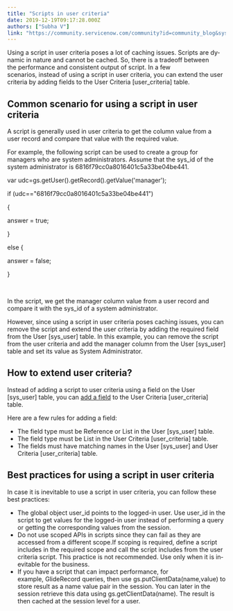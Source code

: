 ```yaml
---
title: "Scripts in user criteria"
date: 2019-12-19T09:17:28.000Z
authors: ["Subha V"]
link: "https://community.servicenow.com/community?id=community_blog&sys_id=925219751b358850d01143f6fe4bcb7b"
---
```

<p><span class="TextRun SCXW198800089 BCX0" lang="EN-US"><span class="NormalTextRun SCXW198800089 BCX0">Using a script in user criteria poses a lot of ca</span></span><span class="TextRun SCXW198800089 BCX0" lang="EN-US"><span class="NormalTextRun SCXW198800089 BCX0">ching issu</span></span><span class="TextRun SCXW198800089 BCX0" lang="EN-US"><span class="NormalTextRun SCXW198800089 BCX0">es. </span></span><span class="TextRun SCXW198800089 BCX0" lang="EN-US"><span class="NormalTextRun SCXW198800089 BCX0">Scripts are dynamic in nature and cannot be cached. </span></span><span class="TextRun SCXW198800089 BCX0" lang="EN-US"><span class="NormalTextRun SCXW198800089 BCX0">So, there</span></span><span class="TextRun SCXW198800089 BCX0" lang="EN-US"><span class="NormalTextRun SCXW198800089 BCX0"> is a tradeoff between the </span></span><span class="TextRun SCXW198800089 BCX0" lang="EN-US"><span class="NormalTextRun SCXW198800089 BCX0">performance </span></span><span class="TextRun SCXW198800089 BCX0" lang="EN-US"><span class="NormalTextRun SCXW198800089 BCX0">and </span></span><span class="TextRun SCXW198800089 BCX0" lang="EN-US"><span class="NormalTextRun SCXW198800089 BCX0">consistent output of script. </span></span><span class="TextRun SCXW198800089 BCX0" lang="EN-US"><span class="NormalTextRun SCXW198800089 BCX0">In</span></span><span class="TextRun SCXW198800089 BCX0" lang="EN-US"><span class="NormalTextRun SCXW198800089 BCX0"> a few scenarios</span></span><span class="TextRun SCXW198800089 BCX0" lang="EN-US"><span class="NormalTextRun SCXW198800089 BCX0">, </span></span><span class="TextRun SCXW198800089 BCX0" lang="EN-US"><span class="NormalTextRun SCXW198800089 BCX0">instead</span></span><span class="TextRun SCXW198800089 BCX0" lang="EN-US"><span class="NormalTextRun SCXW198800089 BCX0"> of using a script in user criteria, </span></span><span class="TextRun SCXW198800089 BCX0" lang="EN-US"><span class="NormalTextRun SCXW198800089 BCX0">you can extend the user criteria by adding fields to the User Criteria [</span></span><span class="TextRun SCXW198800089 BCX0" lang="EN-US"><span class="NormalTextRun SpellingErrorV2 SCXW198800089 BCX0">user_criteria</span></span><span class="TextRun SCXW198800089 BCX0" lang="EN-US"><span class="NormalTextRun SCXW198800089 BCX0">] table.</span></span><span class="EOP SCXW198800089 BCX0"> </span></p>
<h2><span class="EOP SCXW198800089 BCX0"><span class="TextRun Highlight MacChromeBold SCXW246258221 BCX0" lang="EN-US"><span class="NormalTextRun SCXW246258221 BCX0">Common scenario for using a script in user criteria</span></span><span class="EOP SCXW246258221 BCX0"> </span></span></h2>
<p><span>A script is generally used in user criteria to get the column value from a user record and compare that value with the required value.</span><span> </span></p>
<p><span>For example, the following script can be used to create a group for managers who are system administrators. Assume that the sys_id of the system administrator is </span><span>6816f79cc0a8016401c5a33be04be441.</span><span> </span></p>
<p><span>var </span><span>udc</span><span>&#61;</span><span>gs.getUser</span><span>().</span><span>getRecord</span><span>().</span><span>getValue</span><span>(&#39;manager&#39;);</span><span> </span><span> </span></p>
<p><span>if (</span><span>udc</span><span>&#61;&#61;&#34;6816f79cc0a8016401c5a33be04be441</span><span>&#34;)</span><span> </span></p>
<p><span>{</span><span> </span></p>
<p><span>answer &#61; true;</span><span> </span></p>
<p><span>} </span><span> </span></p>
<p><span>else {</span><span> </span></p>
<p><span>answer &#61; false;</span><span> </span></p>
<p><span>}</span><span> </span></p>
<p><span> </span></p>
<p><span>In the script, we get the manager column value from a user record and compare it with the sys_id of a system administrator.</span><span> </span></p>
<p><span>However, since using a script in user criteria poses caching issues, you can remove the script and extend the user criteria by adding the required field from the User [</span><span>sys_user</span><span>] table. In this example, you can remove the script from the user criteria and add the manager column from the </span><span>User [</span><span>sys_user</span><span>] table</span><span> and set its value as System Administrator.</span><span> </span></p>
<h2><span class="EOP SCXW198800089 BCX0"><span class="TextRun MacChromeBold SCXW190996509 BCX0" lang="EN-US"><span class="NormalTextRun SCXW190996509 BCX0">How to extend user criteria?</span></span><span class="EOP SCXW190996509 BCX0"> </span></span></h2>
<p>Instead of adding a script to user criteria using a field on the User [sys_user] table, you can <a href="https://docs.servicenow.com/bundle/newyork-it-service-management/page/product/service-catalog-management/task/t_ExtendUserCriteria.html" rel="nofollow">add a field</a> to the User Criteria [user_criteria] table. </p>
<p>Here are a few rules for adding a field: </p>
<ul><li>The field type must be Reference or List in the User [sys_user] table. </li><li>The field type must be List in the User Criteria [user_criteria] table. </li><li>The fields must have matching names in the User [sys_user] and User Criteria [user_criteria] table. </li></ul>
<h2><span class="TextRun MacChromeBold SCXW10565807 BCX0" lang="EN-US"><span class="NormalTextRun SCXW10565807 BCX0">Best practices for </span></span><span class="TextRun MacChromeBold SCXW10565807 BCX0" lang="EN-US"><span class="NormalTextRun SCXW10565807 BCX0">using a script in </span></span><span class="TextRun MacChromeBold SCXW10565807 BCX0" lang="EN-US"><span class="NormalTextRun SCXW10565807 BCX0">user criteria</span></span><span class="EOP SCXW10565807 BCX0"> </span></h2>
<p>In case it is inevitable to use a script in user criteria, you can follow these best practices: </p>
<ul><li>The global object user_id points to the logged-in user. Use user_id in the script to get values for the logged-in user instead of performing a query or getting the corresponding values from the session. </li><li>Do not use scoped APIs in scripts since they can fail as they are accessed from a different scope.<span class="TextRun Highlight  BCX0 SCXW169874155" lang="EN-US"><span class="NormalTextRun  BCX0 SCXW169874155">If scoping is required, d</span></span><span class="TextRun Highlight  BCX0 SCXW169874155" lang="EN-US"><span class="NormalTextRun  BCX0 SCXW169874155">efine a script includes in the required scope and call the script includes from the user criteria script.</span></span><span class="TextRun  BCX0 SCXW169874155" lang="EN-US"><span class="NormalTextRun  BCX0 SCXW169874155"> <span class="TextRun Highlight SCXW94583374 BCX0" lang="EN-US"><span class="NormalTextRun SCXW94583374 BCX0">This practice is not recommended. Use only when it is inevitable for the business.</span></span></span></span></li><li>If you have a script that can impact performance, for example, GlideRecord queries, then use gs.putClientData(name,value) to store result as a name value pair in the session. You can later in the session retrieve this data using gs.getClientData(name). The result is then cached at the session level for a user. </li></ul>
<p> </p>